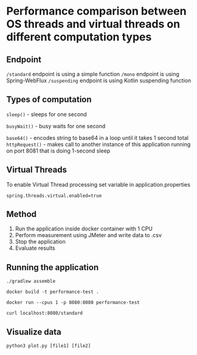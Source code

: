 # Performance comparison between OS threads and virtual threads on different computation types

## Endpoint

`/standard` endpoint is using a simple function
`/mono` endpoint is using Spring-WebFlux
`/suspending` endpoint is using Kotlin suspending function

## Types of computation

`sleep()` - sleeps for one second

`busyWait()` - busy waits for one second

`base64()` - encodes string to base64 in a loop until it takes 1 second total
`httpRequest()` - makes call to another instance of this application running on port 8081 that is doing 1-second sleep

## Virtual Threads
To enable Virtual Thread processing set variable in application.properties
```
spring.threads.virtual.enabled=true
```

## Method

1. Run the application inside docker container with 1 CPU
2. Perform measurement using JMeter and write data to .csv
3. Stop the application
4. Evaluate results

## Running the application

```
./gradlew assemble
```

```
docker build -t performance-test .
```

```
docker run --cpus 1 -p 8080:8080 performance-test
```

```
curl localhost:8080/standard
```

## Visualize data

```
python3 plot.py [file1] [file2]
```
